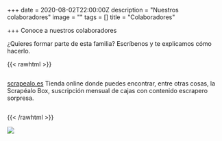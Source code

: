 +++
date = 2020-08-02T22:00:00Z
description = "Nuestros colaboradores"
image = ""
tags = []
title = "Colaboradores"

+++
Conoce a nuestros colaboradores

¿Quieres formar parte de esta familia? Escríbenos y te explicamos cómo hacerlo.

{{< rawhtml >}}

<!----------------Para logo grande. izquierda imagen, derecha texto Scrapealo--------------------->

<div class="row">

<div class="6u 12u$(small)">

<span><img src="/uploads/valdesoiro-2020-10-16.png" alt="" /></span>

</div>

<div class="6u$ 12u$(small)">

<a href="https://scrapealo.es/">scrapealo.es</a> Tienda online donde puedes encontrar, entre otras cosas, la Scrapéalo Box, suscripción mensual de cajas con contenido escrapero sorpresa.

</div>

</div>

<!-----------------------------------FIN logo grande------------------------------------------->

<div class="box alt">

<div class="row 50% uniform">

<div class="4u"><span class="image fit"><img src="/uploads/pic08-2020-08-03.jpg" alt="" /></span></div>

<div class="4u"><span class="image fit"><img src="/uploads/pic08-2020-08-03.jpg" alt="" /></span></div>

<div class="4u$"><span class="image fit"><img src="/uploads/pic08-2020-08-03.jpg" alt="" /></span></div>

<!-- Break -->

<div class="4u"><span class="image fit"><img src="/uploads/pic08-2020-08-03.jpg" alt="" /></span></div>

<div class="4u"><span class="image fit"><img src="/uploads/pic08-2020-08-03.jpg" alt="" /></span></div>

<div class="4u$"><span class="image fit"><img src="/uploads/pic08-2020-08-03.jpg" alt="" /></span></div>

<!-- Break -->

<div class="4u"><span class="image fit"><img src="/uploads/pic08-2020-08-03.jpg" alt="" /></span></div>

<div class="4u"><span class="image fit"><img src="/uploads/pic08-2020-08-03.jpg" alt="" /></span></div>

<div class="4u$"><span class="image fit"><img src="/uploads/pic08-2020-08-03.jpg" alt="" /></span></div>

</div>

</div>

{{< /rawhtml >}}

![](/uploads/pic08-2020-08-03.jpg)